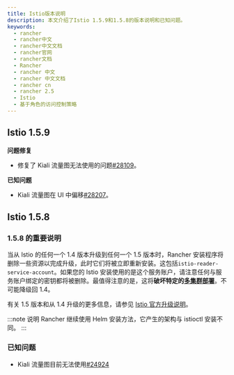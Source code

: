 ```yaml
---
title: Istio版本说明
description: 本文介绍了Istio 1.5.9和1.5.8的版本说明和已知问题。
keywords:
  - rancher
  - rancher中文
  - rancher中文文档
  - rancher官网
  - rancher文档
  - Rancher
  - rancher 中文
  - rancher 中文文档
  - rancher cn
  - rancher 2.5
  - Istio
  - 基于角色的访问控制策略
---
```


## Istio 1.5.9

**问题修复**

- 修复了 Kiali 流量图无法使用的问题[#28109](https://github.com/rancher/rancher/issues/28109)。

**已知问题**

- Kiali 流量图在 UI 中偏移[#28207](https://github.com/rancher/rancher/issues/28207)。

## Istio 1.5.8

### 1.5.8 的重要说明

当从 Istio 的任何一个 1.4 版本升级到任何一个 1.5 版本时，Rancher 安装程序将删除一些资源以完成升级，此时它们将被立即重新安装。这包括`istio-reader-service-account`。如果您的 Istio 安装使用的是这个服务账户，请注意任何与服务账户绑定的密钥都将被删除。最值得注意的是，这将**破坏特定的[多集群部署](https://archive.istio.io/v1.4/docs/setup/install/multicluster/)**。不可能降级回 1.4。

有关 1.5 版本和从 1.4 升级的更多信息，请参见 [Istio 官方升级说明](https://istio.io/latest/news/releases/1.5.x/announcing-1.5/upgrade-notes/)。

:::note 说明
Rancher 继续使用 Helm 安装方法，它产生的架构与 istioctl 安装不同。
:::

### 已知问题

- Kiali 流量图目前无法使用[#24924](https://github.com/istio/istio/issues/24924)
